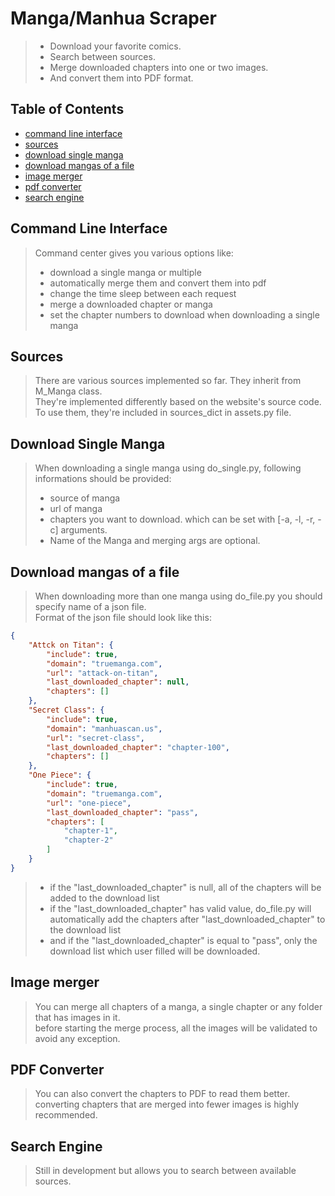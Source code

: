 # Manga/Manhua Scraper

> - Download your favorite comics.
> - Search between sources.
> - Merge downloaded chapters into one or two images.
> - And convert them into PDF format.

## Table of Contents
* [command line interface](#command-line-interface)
* [sources](#sources)
* [download single manga](#download-single-manga)
* [download mangas of a file](#download-mangas-of-a-file)
* [image merger](#image-merger)
* [pdf converter](#pdf-converter)
* [search engine](#search-engine)

## Command Line Interface
> Command center gives you various options like:
> - download a single manga or multiple
> - automatically merge them and convert them into pdf
> - change the time sleep between each request
> - merge a downloaded chapter or manga
> - set the chapter numbers to download when downloading a single manga

## Sources
> There are various sources implemented so far. They inherit from M_Manga class.  
> They're implemented differently based on the website's source code.  
> To use them, they're included in sources_dict in assets.py file.

## Download Single Manga
> When downloading a single manga using do_single.py, following informations should be provided:
> - source of manga
> - url of manga
> - chapters you want to download. which can be set with [-a, -l, -r, -c] arguments.
> - Name of the Manga and merging args are optional.

## Download mangas of a file
> When downloading more than one manga using do_file.py you should specify name of a json file.  
> Format of the json file should look like this:
```json
{
    "Attck on Titan": {
        "include": true,
        "domain": "truemanga.com",
        "url": "attack-on-titan",
        "last_downloaded_chapter": null,
        "chapters": []
    },
    "Secret Class": {
        "include": true,
        "domain": "manhuascan.us",
        "url": "secret-class",
        "last_downloaded_chapter": "chapter-100",
        "chapters": []
    },
    "One Piece": {
        "include": true,
        "domain": "truemanga.com",
        "url": "one-piece",
        "last_downloaded_chapter": "pass",
        "chapters": [
            "chapter-1",
            "chapter-2"
        ]
    }
}
```
> - if the "last_downloaded_chapter" is null, all of the chapters will be added to the download list
> - if the "last_downloaded_chapter" has valid value, do_file.py will automatically add the chapters after "last_downloaded_chapter" to the download list
> - and if the "last_downloaded_chapter" is equal to "pass", only the download list which user filled will be downloaded.

## Image merger
> You can merge all chapters of a manga, a single chapter or any folder that has images in it.  
> before starting the merge process, all the images will be validated to avoid any exception.

## PDF Converter
> You can also convert the chapters to PDF to read them better.  
> converting chapters that are merged into fewer images is highly recommended.

## Search Engine
> Still in development but allows you to search between available sources.
